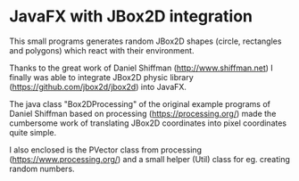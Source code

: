 # JavaFX with JBox2D integration

This small programs generates random JBox2D shapes (circle, rectangles and polygons)
which react with their environment. 

Thanks to the great work of Daniel Shiffman (http://www.shiffman.net) I finally
was able to integrate JBox2D physic library (https://github.com/jbox2d/jbox2d)
into JavaFX. 

The java class "Box2DProcessing" of the original example programs of Daniel Shiffman 
based on processing (https://processing.org/) made the cumbersome work of translating
JBox2D coordinates into pixel coordinates quite simple.

I also enclosed is the PVector class from processing (https://www.processing.org/) 
and a small helper (Util) class for eg. creating random numbers.

